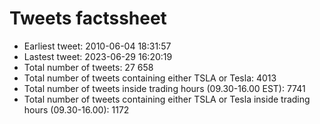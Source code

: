 # Tweets factssheet 
* Earliest tweet: 2010-06-04 18:31:57
* Lastest tweet: 2023-06-29 16:20:19 
* Total number of tweets: 27 658 
* Total number of tweets containing either TSLA or Tesla: 4013 
* Total number of tweets inside trading hours (09.30-16.00 EST): 7741 
* Total number of tweets containing either TSLA or Tesla inside trading hours (09.30-16.00): 1172
